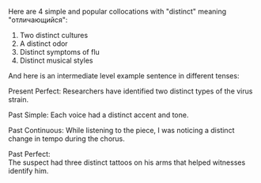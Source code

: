 
Here are 4 simple and popular collocations with "distinct" meaning "отличающийся":

1. Two distinct cultures 
2. A distinct odor
3. Distinct symptoms of flu
4. Distinct musical styles

And here is an intermediate level example sentence in different tenses:

Present Perfect: 
Researchers have identified two distinct types of the virus strain.

Past Simple: 
Each voice had a distinct accent and tone.  

Past Continuous:
While listening to the piece, I was noticing a distinct change in tempo during the chorus.

Past Perfect:  
The suspect had three distinct tattoos on his arms that helped witnesses identify him.